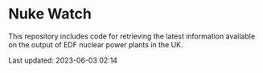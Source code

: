 # Nuke Watch

This repository includes code for retrieving the latest information available on the output of EDF nuclear power plants in the UK.

Last updated: 2023-06-03 02:14
